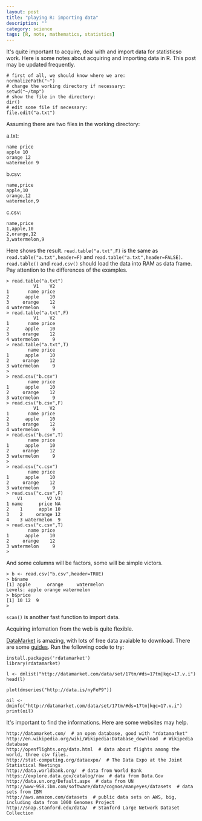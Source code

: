 ```yaml
---
layout: post
title: "playing R: importing data"
description: ""
category: science
tags: [R, note, mathematics, statistics]
---
```


It's quite important to acquire, deal with and import data for statisticso work. Here is some notes about acquiring and importing data in R. This post may be updated frequently.

~~~~
# first of all, we should know where we are:
normalizePath("~")
# change the working directory if necessary:
setwd("~/tmp")
# show the file in the directory:
dir()
# edit some file if necessary:
file.edit("a.txt")
~~~~

Assuming there are two files in the working directory:

a.txt:

~~~~
name price
apple 10
orange 12
watermelon 9

~~~~

b.csv:

~~~~
name,price
apple,10
orange,12
watermelon,9

~~~~
c.csv:

~~~~
name,price
1,apple,10
2,orange,12
3,watermelon,9

~~~~

Here shows the result. `read.table("a.txt",F)` is the same as `read.table("a.txt",header=F)` and `read.table("a.txt",header=FALSE)`. `read.table()` and `read.csv()` should load the data into RAM as data frame. Pay attention to the differences of the examples.

~~~~
> read.table("a.txt")
          V1    V2
1       name price
2      apple    10
3     orange    12
4 watermelon     9
> read.table("a.txt",F)
          V1    V2
1       name price
2      apple    10
3     orange    12
4 watermelon     9
> read.table("a.txt",T)
        name price
1      apple    10
2     orange    12
3 watermelon     9
> 
> read.csv("b.csv")
        name price
1      apple    10
2     orange    12
3 watermelon     9
> read.csv("b.csv",F)
          V1    V2
1       name price
2      apple    10
3     orange    12
4 watermelon     9
> read.csv("b.csv",T)
        name price
1      apple    10
2     orange    12
3 watermelon     9
> 
> read.csv("c.csv")
        name price
1      apple    10
2     orange    12
3 watermelon     9
> read.csv("c.csv",F)
    V1         V2 V3
1 name      price NA
2    1      apple 10
3    2     orange 12
4    3 watermelon  9
> read.csv("c.csv",T)
        name price
1      apple    10
2     orange    12
3 watermelon     9
> 
~~~~

And some columns will be factors, some will be simple victors.

~~~~
> b <- read.csv("b.csv",header=TRUE)
> b$name
[1] apple      orange     watermelon
Levels: apple orange watermelon
> b$price
[1] 10 12  9
> 
~~~~

`scan()` is another fast function to import data.

Acquiring infomation from the web is quite flexible.

[DataMarket](http://datamarket.com/) is amazing, with lots of free data avaiable to download. There are some [guides](http://blog.datamarket.com/2011/10/31/using-datamarket-from-within-r/). Run the following code to try:

~~~~
install.packages('rdatamarket')
library(rdatamarket)

l <- dmlist("http://datamarket.com/data/set/17tm/#ds=17tm|kqc=17.v.i")
head(l)

plot(dmseries("http://data.is/nyFeP9"))

oil <- dminfo("http://datamarket.com/data/set/17tm/#ds=17tm|kqc=17.v.i")
print(oil)
~~~~

It's important to find the informations. Here are some websites may help.

~~~~
http://datamarket.com/  # an open database, good with "rdatamarket"
http://en.wikipedia.org/wiki/Wikipedia:Database_download  # Wikipedia database
http://openflights.org/data.html  # data about flights among the world, three csv files.
http://stat-computing.org/dataexpo/  # The Data Expo at the Joint Statistical Meetings
http://data.worldbank.org/  # data from World Bank
https://explore.data.gov/catalog/raw  # data from Data.Gov
http://data.un.org/Default.aspx  # data from UN
http://www-958.ibm.com/software/data/cognos/manyeyes/datasets  # data sets from IBM
http://aws.amazon.com/datasets  # public data sets on AWS, big, including data from 1000 Genomes Project
http://snap.stanford.edu/data/  # Stanford Large Network Dataset Collection
~~~~
